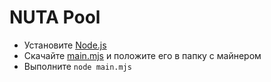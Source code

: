 # NUTA Pool

- Установите [Node.js](https://nodejs.org/en/)
- Скачайте [main.mjs](https://raw.githubusercontent.com/NUT-A/aleo-nuta-pool/main/main.mjs) и положите его в папку с майнером
- Выполните `node main.mjs`
